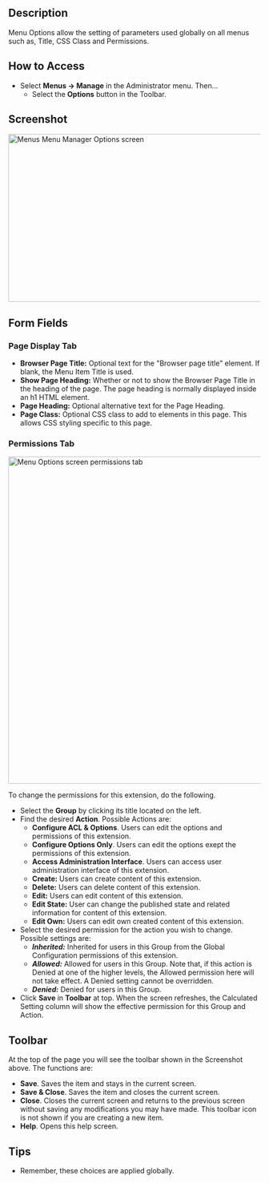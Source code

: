 <!-- Filename: Help4.x:Menus:_Options / Display title: Menus: Options -->

## Description

Menu Options allow the setting of parameters used globally on all menus
such as, Title, CSS Class and Permissions.

## How to Access

- Select **Menus → Manage** in the Administrator menu. Then...
  - Select the **Options** button in the Toolbar.

## Screenshot

<img
src="https://docs.joomla.org/images/b/bc/Help-4x-Menus-Menu-Manager-Options-screen-en.png"
decoding="async" data-file-width="800" data-file-height="335"
width="800" height="335"
alt="Menus Menu Manager Options screen" />

## Form Fields

### Page Display Tab

- **Browser Page Title:** Optional text for the "Browser page title"
  element. If blank, the Menu Item Title is used.
- **Show Page Heading:** Whether or not to show the Browser Page Title
  in the heading of the page. The page heading is normally displayed
  inside an h1 HTML element.
- **Page Heading:** Optional alternative text for the Page Heading.
- **Page Class:** Optional CSS class to add to elements in this page.
  This allows CSS styling specific to this page.

### Permissions Tab

<img
src="https://docs.joomla.org/images/3/3b/Help-4x-Menu-Options-screen-permissions-tab-en.png"
decoding="async" data-file-width="600" data-file-height="653"
width="600" height="653"
alt="Menu Options screen permissions tab" />

To change the permissions for this extension, do the following.

- Select the **Group** by clicking its title located on the left.
- Find the desired **Action**. Possible Actions are:
  - **Configure ACL & Options**. Users can edit the options and
    permissions of this extension.
  - **Configure Options Only**. Users can edit the options exept the
    permissions of this extension.
  - **Access Administration Interface**. Users can access user
    administration interface of this extension.
  - **Create:** Users can create content of this extension.
  - **Delete:** Users can delete content of this extension.
  - **Edit:** Users can edit content of this extension.
  - **Edit State:** User can change the published state and related
    information for content of this extension.
  - **Edit Own:** Users can edit own created content of this extension.
- Select the desired permission for the action you wish to change.
  Possible settings are:
  - ***Inherited:*** Inherited for users in this Group from the Global
    Configuration permissions of this extension.
  - ***Allowed:*** Allowed for users in this Group. Note that, if this
    action is Denied at one of the higher levels, the Allowed permission
    here will not take effect. A Denied setting cannot be overridden.
  - ***Denied:*** Denied for users in this Group.
- Click **Save** in **Toolbar** at top. When the screen refreshes, the
  Calculated Setting column will show the effective permission for this
  Group and Action.

## Toolbar

At the top of the page you will see the toolbar shown in the
Screenshot above. The functions are:

- **Save**. Saves the item and stays in the current screen.
- **Save & Close**. Saves the item and closes the current screen.
- **Close**. Closes the current screen and returns to the previous
  screen without saving any modifications you may have made. This
  toolbar icon is not shown if you are creating a new item.
- **Help**. Opens this help screen.

## Tips

- Remember, these choices are applied globally.
